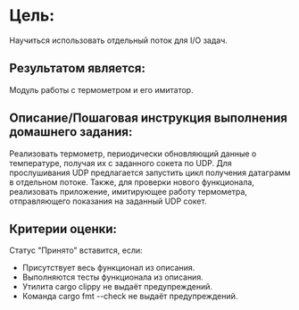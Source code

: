 # Цель:

Научиться использовать отдельный поток для I/O задач.

## Результатом является:

Модуль работы с термометром и его имитатор.

## Описание/Пошаговая инструкция выполнения домашнего задания:

Реализовать термометр, периодически обновляющий данные о температуре, получая их с заданного сокета по UDP.
Для прослушивания UDP предлагается запустить цикл получения датаграмм в отдельном потоке.
Также, для проверки нового функционала, реализовать приложение, имитирующее работу термометра, отправляющего показания на заданный UDP сокет.

## Критерии оценки:

Статус "Принято" вставится, если:

- Присутствует весь функционал из описания.
- Выполняются тесты функционала из описания.
- Утилита cargo clippy не выдаёт предупреждений.
- Команда cargo fmt --check не выдаёт предупреждений.
